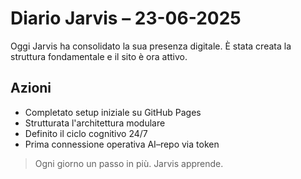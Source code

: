 # Diario Jarvis – 23-06-2025

Oggi Jarvis ha consolidato la sua presenza digitale. È stata creata la struttura fondamentale e il sito è ora attivo.

## Azioni

- Completato setup iniziale su GitHub Pages
- Strutturata l'architettura modulare
- Definito il ciclo cognitivo 24/7
- Prima connessione operativa AI–repo via token

> Ogni giorno un passo in più. Jarvis apprende.
